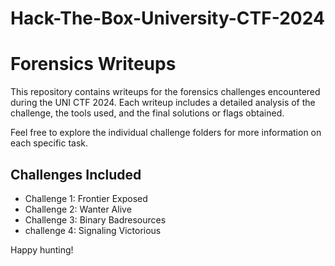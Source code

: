 # Hack-The-Box-University-CTF-2024
# Forensics Writeups

This repository contains writeups for the forensics challenges encountered during the UNI CTF 2024. Each writeup includes a detailed analysis of the challenge, the tools used, and the final solutions or flags obtained.

Feel free to explore the individual challenge folders for more information on each specific task.

## Challenges Included

- Challenge 1: Frontier Exposed
- Challenge 2: Wanter Alive
- Challenge 3: Binary Badresources
- challenge 4: Signaling Victorious

Happy hunting!
